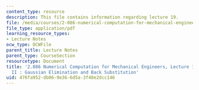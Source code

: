 ```yaml
---
content_type: resource
description: This file contains information regarding lecture 19.
file: /media/courses/2-086-numerical-computation-for-mechanical-engineers-spring-2013/476fa952db069e366d5a3f48e2dcc146_MIT2_086S13_lecture19.pdf
file_type: application/pdf
learning_resource_types:
- Lecture Notes
ocw_type: OCWFile
parent_title: Lecture Notes
parent_type: CourseSection
resourcetype: Document
title: '2.086 Numerical Computation for Mechanical Engineers, Lecture 19: Linear Algebra
  II : Gaussian Elimination and Back Substitution'
uid: 476fa952-db06-9e36-6d5a-3f48e2dcc146
---
```

